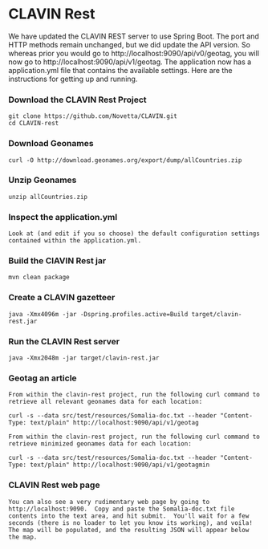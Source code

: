 CLAVIN Rest
===========

We have updated the CLAVIN REST server to use Spring Boot. The port and HTTP methods remain unchanged, but we did update the API version.  So whereas prior you would go to http://localhost:9090/api/v0/geotag, you will now go to http://localhost:9090/api/v1/geotag. The application now has a application.yml file that contains the available settings.  Here are the instructions for getting up and running.  

### Download the CLAVIN Rest Project

    git clone https://github.com/Novetta/CLAVIN.git
    cd CLAVIN-rest
	
### Download Geonames 
  
    curl -O http://download.geonames.org/export/dump/allCountries.zip

### Unzip Geonames 

    unzip allCountries.zip

### Inspect the application.yml

	Look at (and edit if you so choose) the default configuration settings contained within the application.yml.

### Build the ClAVIN Rest jar
	mvn clean package

### Create a CLAVIN gazetteer 
    
    java -Xmx4096m -jar -Dspring.profiles.active=Build target/clavin-rest.jar

### Run the CLAVIN Rest server 

    java -Xmx2048m -jar target/clavin-rest.jar 

### Geotag an article  

	From within the clavin-rest project, run the following curl command to retrieve all relevant geonames data for each location:

	curl -s --data src/test/resources/Somalia-doc.txt --header "Content-Type: text/plain" http://localhost:9090/api/v1/geotag

	From within the clavin-rest project, run the following curl command to retrieve minimized geonames data for each location:

	curl -s --data src/test/resources/Somalia-doc.txt --header "Content-Type: text/plain" http://localhost:9090/api/v1/geotagmin	

###	CLAVIN Rest web page

	You can also see a very rudimentary web page by going to http://localhost:9090.  Copy and paste the Somalia-doc.txt file contents into the text area, and hit submit.  You'll wait for a few seconds (there is no loader to let you know its working), and voila! The map will be populated, and the resulting JSON will appear below the map. 
